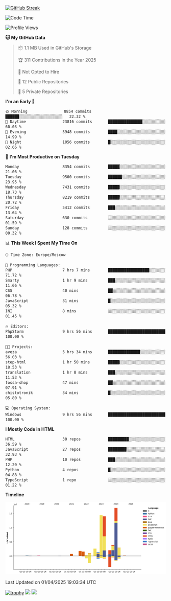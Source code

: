 [![GitHub Streak](https://github-readme-streak-stats.herokuapp.com/?user=yogik10)](https://git.io/streak-stats)
<!--START_SECTION:waka-->
![Code Time](http://img.shields.io/badge/Code%20Time-1%2C232%20hrs%2019%20mins-blue)

![Profile Views](http://img.shields.io/badge/Profile%20Views-0-blue)

**🐱 My GitHub Data** 

> 📦 1.1 MB Used in GitHub's Storage 
 > 
> 🏆 311 Contributions in the Year 2025
 > 
> 🚫 Not Opted to Hire
 > 
> 📜 12 Public Repositories 
 > 
> 🔑 5 Private Repositories 
 > 
**I'm an Early 🐤** 

```text
🌞 Morning                8854 commits        ██████░░░░░░░░░░░░░░░░░░░   22.32 % 
🌆 Daytime                23816 commits       ███████████████░░░░░░░░░░   60.03 % 
🌃 Evening                5948 commits        ████░░░░░░░░░░░░░░░░░░░░░   14.99 % 
🌙 Night                  1056 commits        █░░░░░░░░░░░░░░░░░░░░░░░░   02.66 % 
```
📅 **I'm Most Productive on Tuesday** 

```text
Monday                   8354 commits        █████░░░░░░░░░░░░░░░░░░░░   21.06 % 
Tuesday                  9500 commits        ██████░░░░░░░░░░░░░░░░░░░   23.95 % 
Wednesday                7431 commits        █████░░░░░░░░░░░░░░░░░░░░   18.73 % 
Thursday                 8219 commits        █████░░░░░░░░░░░░░░░░░░░░   20.72 % 
Friday                   5412 commits        ███░░░░░░░░░░░░░░░░░░░░░░   13.64 % 
Saturday                 630 commits         ░░░░░░░░░░░░░░░░░░░░░░░░░   01.59 % 
Sunday                   128 commits         ░░░░░░░░░░░░░░░░░░░░░░░░░   00.32 % 
```


📊 **This Week I Spent My Time On** 

```text
🕑︎ Time Zone: Europe/Moscow

💬 Programming Languages: 
PHP                      7 hrs 7 mins        ██████████████████░░░░░░░   71.72 % 
Smarty                   1 hr 9 mins         ███░░░░░░░░░░░░░░░░░░░░░░   11.66 % 
CSS                      40 mins             ██░░░░░░░░░░░░░░░░░░░░░░░   06.78 % 
JavaScript               31 mins             █░░░░░░░░░░░░░░░░░░░░░░░░   05.32 % 
INI                      8 mins              ░░░░░░░░░░░░░░░░░░░░░░░░░   01.45 % 

🔥 Editors: 
PhpStorm                 9 hrs 56 mins       █████████████████████████   100.00 % 

🐱‍💻 Projects: 
aveza                    5 hrs 34 mins       ██████████████░░░░░░░░░░░   56.03 % 
step-html                1 hr 50 mins        █████░░░░░░░░░░░░░░░░░░░░   18.53 % 
translation              1 hr 8 mins         ███░░░░░░░░░░░░░░░░░░░░░░   11.53 % 
fossa-shop               47 mins             ██░░░░░░░░░░░░░░░░░░░░░░░   07.91 % 
chistotronik             34 mins             █░░░░░░░░░░░░░░░░░░░░░░░░   05.80 % 

💻 Operating System: 
Windows                  9 hrs 56 mins       █████████████████████████   100.00 % 
```

**I Mostly Code in HTML** 

```text
HTML                     30 repos            █████████░░░░░░░░░░░░░░░░   36.59 % 
JavaScript               27 repos            ████████░░░░░░░░░░░░░░░░░   32.93 % 
PHP                      10 repos            ███░░░░░░░░░░░░░░░░░░░░░░   12.20 % 
Python                   4 repos             █░░░░░░░░░░░░░░░░░░░░░░░░   04.88 % 
TypeScript               1 repo              ░░░░░░░░░░░░░░░░░░░░░░░░░   01.22 % 
```



**Timeline**

![Lines of Code chart](https://raw.githubusercontent.com/Yogik10/Yogik10/main/assets/bar_graph.png)


 Last Updated on 01/04/2025 19:03:34 UTC
<!--END_SECTION:waka-->
[![trophy](https://github-profile-trophy.vercel.app/?username=yogik10)](https://github.com/ryo-ma/github-profile-trophy)
![](https://github-profile-summary-cards.vercel.app/api/cards/profile-details?username=yogik10&theme=solarized_dark)
![](https://github-profile-summary-cards.vercel.app/api/cards/most-commit-language?username=yogik10&theme=solarized_dark)


